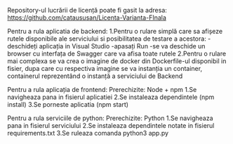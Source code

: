Repository-ul lucrării de licență poate fi gasit la adresa: https://github.com/cataususan/Licenta-Varianta-FInala

Pentru a rula aplicatia de backend:
1.Pentru o rulare simplă care sa afișeze rutele disponibile ale serviciului si posibilitatea de testare a acestora:
    -deschideți aplicația in Visual Studio
    -apasați Run
    -se va deschide un browser cu interfața de Swagger care va afisa toate rutele
2.Pentru o rulare mai complexa se va crea o imagine de docker din Dockerfile-ul disponibil in fisier, dupa care cu respectiva imagine se va instanția un container, containerul reprezentând o instanță a serviciului de Backend

Pentru a rula aplicația de frontend:
Prerechizite: Node + npm
1.Se navigheaza pana in fisierul aplicatiei
2.Se instaleaza dependintele (npm install)
3.Se porneste aplicatia (npm start)

Pentru a rula serviciile de python:
Prerechizite: Python
1.Se navigheaza pana in fisierul serviciului
2.Se instaleaza dependintele notate in fisierul requirements.txt
3.Se ruleaza comanda python3 app.py
